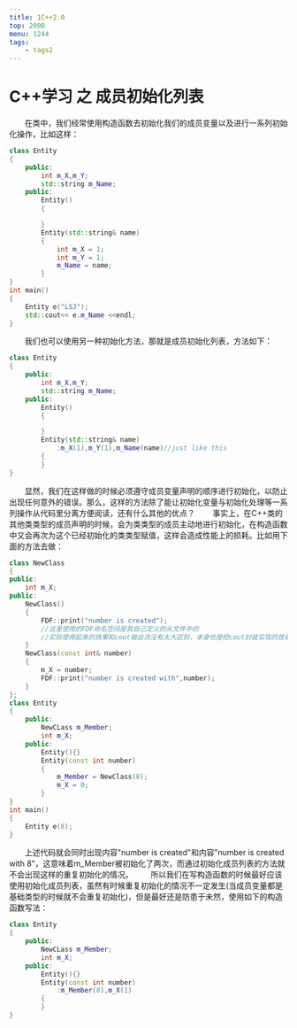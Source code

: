 ```yaml
---
title: 1C++2.0
top: 2000
menu: 1244
tags:
    - tags2
---
```

# C++学习 之 成员初始化列表

&emsp;&emsp;在类中，我们经常使用构造函数去初始化我们的成员变量以及进行一系列初始化操作，比如这样：
```C++
class Entity
{
    public:
        int m_X,m_Y;
        std::string m_Name;
    public:
        Entity()
        {

        }
        Entity(std::string& name)
        {
            int m_X = 1;
            int m_Y = 1;
            m_Name = name;
        }
}
int main()
{
    Entity e("LSJ");
    std::cout<< e.m_Name <<endl;
}
```
&emsp;&emsp;我们也可以使用另一种初始化方法，那就是成员初始化列表，方法如下：
```C++
class Entity
{
    public:
        int m_X,m_Y;
        std::string m_Name;
    public:
        Entity()
        {

        }
        Entity(std::string& name)
            :m_X(1),m_Y(1),m_Name(name)//just like this
        {
        }
}
```
&emsp;&emsp;显然，我们在这样做的时候必须遵守成员变量声明的顺序进行初始化，以防止出现任何意外的错误。那么，这样的方法除了能让初始化变量与初始化处理等一系列操作从代码里分离方便阅读，还有什么其他的优点？
&emsp;&emsp;事实上，在C++类的其他类类型的成员声明的时候，会为类类型的成员主动地进行初始化，在构造函数中又会再次为这个已经初始化的类类型赋值，这样会造成性能上的损耗。比如用下面的方法去做：
```C++
class NewClass
{
public:
	int m_X;
public:
	NewClass()
	{
		FDF::print("number is created");
        //这里使用的FDF命名空间是我自己定义的头文件中的
        //实际使用起来的效果和cout输出流没有太大区别，本身也是把cout封装实现的效果
	}
	NewClass(const int& number)
	{
		m_X = number;
		FDF::print("number is created with",number);
	}
};
class Entity
{
    public:
        NewCLass m_Member;
        int m_X;
    public:
        Entity(){}
        Entity(const int number)
        {
            m_Member = NewClass(8);
            m_X = 0;
        }
}
int main()
{
    Entity e(8);
}
```
&emsp;&emsp;上述代码就会同时出现内容"number is created"和内容"number is created with 8"，这意味着m_Member被初始化了两次，而通过初始化成员列表的方法就不会出现这样的重复初始化的情况。
&emsp;&emsp;所以我们在写构造函数的时候最好应该使用初始化成员列表，虽然有时候重复初始化的情况不一定发生(当成员变量都是基础类型的时候就不会重复初始化)，但是最好还是防患于未然，使用如下的构造函数写法：
```C++
class Entity
{
    public:
        NewCLass m_Member;
        int m_X;
    public:
        Entity(){}
        Entity(const int number)
            :m_Member(8),m_X(1)
        {
        }
}
```
